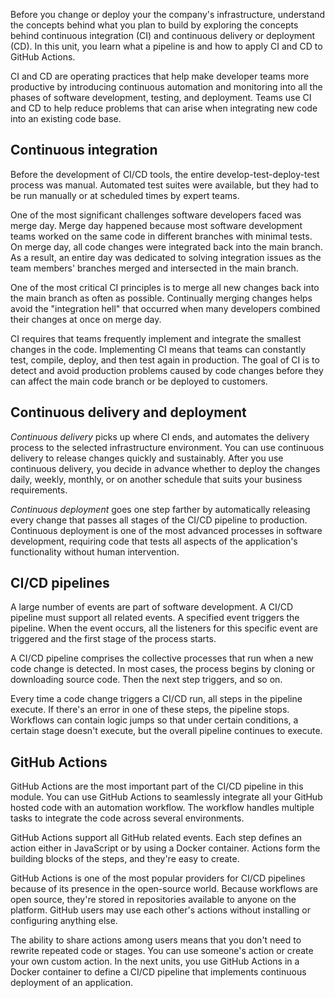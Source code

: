 Before you change or deploy your the company's infrastructure, understand the concepts behind what you plan to build by exploring the concepts behind continuous integration (CI) and continuous delivery or deployment (CD). In this unit, you learn what a pipeline is and how to apply CI and CD to GitHub Actions.

CI and CD are operating practices that help make developer teams more productive by introducing continuous automation and monitoring into all the phases of software development, testing, and deployment. Teams use CI and CD to help reduce problems that can arise when integrating new code into an existing code base.

## Continuous integration

Before the development of CI/CD tools, the entire develop-test-deploy-test process was manual. Automated test suites were available, but they had to be run manually or at scheduled times by expert teams.

One of the most significant challenges software developers faced was merge day. Merge day happened because most software development teams worked on the same code in different branches with minimal tests. On merge day, all code changes were integrated back into the main branch. As a result, an entire day was dedicated to solving integration issues as the team members' branches merged and intersected in the main branch.

One of the most critical CI principles is to merge all new changes back into the main branch as often as possible. Continually merging changes helps avoid the "integration hell" that occurred when many developers combined their changes at once on merge day.

CI requires that teams frequently implement and integrate the smallest changes in the code. Implementing CI means that teams can constantly test, compile, deploy, and then test again in production. The goal of CI is to detect and avoid production problems caused by code changes before they can affect the main code branch or be deployed to customers.

## Continuous delivery and deployment

*Continuous delivery* picks up where CI ends, and automates the delivery process to the selected infrastructure environment. You can use continuous delivery to release changes quickly and sustainably. After you use continuous delivery, you decide in advance whether to deploy the changes daily, weekly, monthly, or on another schedule that suits your business requirements.

*Continuous deployment* goes one step farther by automatically releasing every change that passes all stages of the CI/CD pipeline to production. Continuous deployment is one of the most advanced processes in software development, requiring code that tests all aspects of the application's functionality without human intervention.

## CI/CD pipelines

A large number of events are part of software development. A CI/CD pipeline must support all related events. A specified event triggers the pipeline. When the event occurs, all the listeners for this specific event are triggered and the first stage of the process starts.

A CI/CD pipeline comprises the collective processes that run when a new code change is detected. In most cases, the process begins by cloning or downloading source code. Then the next step triggers, and so on.

Every time a code change triggers a CI/CD run, all steps in the pipeline execute. If there's an error in one of these steps, the pipeline stops. Workflows can contain logic jumps so that under certain conditions, a certain stage doesn't execute, but the overall pipeline continues to execute.

## GitHub Actions

GitHub Actions are the most important part of the CI/CD pipeline in this module. You can use GitHub Actions to seamlessly integrate all your GitHub hosted code with an automation workflow. The workflow handles multiple tasks to integrate the code across several environments.

GitHub Actions support all GitHub related events. Each step defines an action either in JavaScript or by using a Docker container. Actions form the building blocks of the steps, and they're easy to create.

GitHub Actions is one of the most popular providers for CI/CD pipelines because of its presence in the open-source world. Because workflows are open source, they're stored in repositories available to anyone on the platform. GitHub users may use each other's actions without installing or configuring anything else.

The ability to share actions among users means that you don't need to rewrite repeated code or stages. You can use someone's action or create your own custom action. In the next units, you use GitHub Actions in a Docker container to define a CI/CD pipeline that implements continuous deployment of an application.

